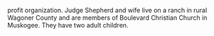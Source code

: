 ﻿---
fname: 'Darrell'
lname: 'Shepherd'
id: 431
published: false
layout: judge-bio
---
profit organization.
Judge Shepherd and wife live on a ranch in rural Wagoner County and are
members of Boulevard Christian Church in Muskogee. They have two adult
children.
